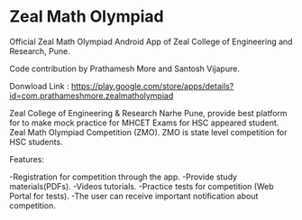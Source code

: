 # Zeal Math Olympiad

Official Zeal Math Olympiad Android App of Zeal College of Engineering and Research, Pune.

Code contribution by Prathamesh More and Santosh Vijapure.

Donwload Link : https://play.google.com/store/apps/details?id=com.prathameshmore.zealmatholympiad


Zeal College of Engineering & Research Narhe Pune, provide best platform for to make mock practice for MHCET Exams for HSC appeared student.
Zeal Math Olympiad Competition (ZMO). ZMO is state level competition for HSC students.



Features: 

-Registration for competition through the app.
-Provide study materials(PDFs).
-Videos tutorials.
-Practice tests for competition (Web Portal for tests).
-The user can receive important notification about competition.

